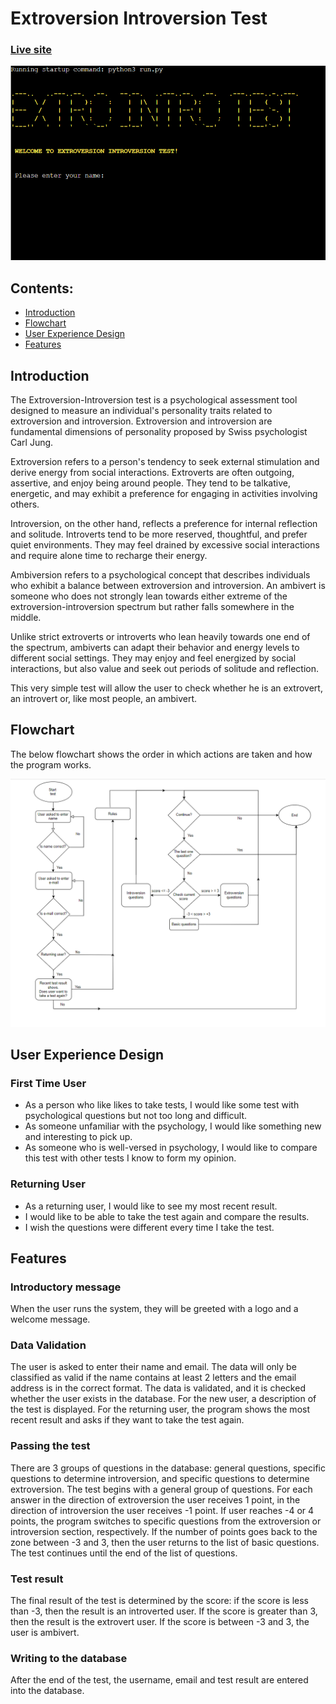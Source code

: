 # Extroversion Introversion Test 

### [Live site](https://extro-intro-test.herokuapp.com/)

![screenshot](documentation/screenshot.png)

## Contents:

- <a href="#introduction">Introduction</a>
- <a href="#flow">Flowchart</a>
- <a href="#experience">User Experience Design</a>
- <a href="#features">Features</a>

## <div id="introduction">Introduction</div>

The Extroversion-Introversion test is a psychological assessment tool designed to measure an individual's personality traits related to extroversion and introversion. Extroversion and introversion are fundamental dimensions of personality proposed by Swiss psychologist Carl Jung.

Extroversion refers to a person's tendency to seek external stimulation and derive energy from social interactions. Extroverts are often outgoing, assertive, and enjoy being around people. They tend to be talkative, energetic, and may exhibit a preference for engaging in activities involving others.

Introversion, on the other hand, reflects a preference for internal reflection and solitude. Introverts tend to be more reserved, thoughtful, and prefer quiet environments. They may feel drained by excessive social interactions and require alone time to recharge their energy.

Ambiversion refers to a psychological concept that describes individuals who exhibit a balance between extroversion and introversion. An ambivert is someone who does not strongly lean towards either extreme of the extroversion-introversion spectrum but rather falls somewhere in the middle.

Unlike strict extroverts or introverts who lean heavily towards one end of the spectrum, ambiverts can adapt their behavior and energy levels to different social settings. They may enjoy and feel energized by social interactions, but also value and seek out periods of solitude and reflection.

This very simple test will allow the user to check whether he is an extrovert, an introvert or, like most people, an ambivert.

## <div id="flow">Flowchart</div>

The below flowchart shows the order in which actions are taken and how the program works.

![View flowchart](documentation/flowchart.png)

## <div id="experience">User Experience Design</div>
### First Time User

- As a person who like likes to take tests, I would like some test with psychological questions but not too  long and difficult.
- As someone unfamiliar with the psychology, I would like something new and interesting  to pick up.
- As someone who is well-versed in psychology, I would like to compare this test with other tests I know to form my opinion.

### Returning User

- As a returning user, I would like to see my most recent result.
- I would like to be able to take the test again and compare the results. 
- I wish the questions were different every time I take the test.


## <div id="features">Features</div>
### Introductory message

When the user runs the system, they will be greeted with a logo and a welcome message.

### Data Validation
The user is asked to enter their name and email. The data will only be classified as valid if the name contains at least 2 letters and the email address is in the correct format.
The data is validated, and it is checked whether the user exists in the database.
For the new user, a description of the test is displayed. For the returning user, the program shows the most recent result and asks if they want to take the test again. 

### Passing the test
There are 3 groups of questions in the database: general questions, specific questions to determine introversion, and specific questions to determine extroversion. 
The test begins with a general group of questions.
For each answer in the direction of extroversion the user receives 1 point, in the direction of introversion the user receives -1 point. 
If user reaches -4 or 4 points, the program switches to specific questions from the extroversion or introversion section, respectively. If the number of points goes back to the zone between -3 and 3, then the user returns to the list of basic questions. The test continues until the end of the list of questions.

### Test result
The final result of the test is determined by the score: if the score is less than -3, then the result is an introverted user. If the score is greater than 3, then the result is the extrovert user. If the score is between -3 and 3, the user is ambivert. 

### Writing to the database 
After the end of the test, the username, email and test result are entered into the database. 














 